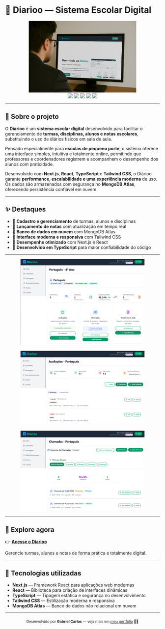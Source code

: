 # 🏫 Diarioo — Sistema Escolar Digital  

<div align="center">
  <img src="https://github.com/gabscarlos/diarioo/raw/main/.gitassets/1.png" width="350" />
</div>

<div align="center">
  <img src="https://img.shields.io/badge/next.js-%23000000.svg?style=for-the-badge&logo=nextdotjs&logoColor=white" />
  <img src="https://img.shields.io/badge/react-%2320232a.svg?style=for-the-badge&logo=react&logoColor=%2361DAFB" />
  <img src="https://img.shields.io/badge/typescript-%23007ACC.svg?style=for-the-badge&logo=typescript&logoColor=white" />
  <img src="https://img.shields.io/badge/tailwindcss-%2338B2AC.svg?style=for-the-badge&logo=tailwind-css&logoColor=white" />
  <img src="https://img.shields.io/badge/mongodb-%2347A248.svg?style=for-the-badge&logo=mongodb&logoColor=white" />
</div>

---

## 🧠 Sobre o projeto  

O **Diarioo** é um **sistema escolar digital** desenvolvido para facilitar o gerenciamento de **turmas, disciplinas, alunos e notas escolares**, substituindo o uso de diários físicos em sala de aula.  

Pensado especialmente para **escolas de pequeno porte**, o sistema oferece uma interface simples, intuitiva e totalmente online, permitindo que professores e coordenadores registrem e acompanhem o desempenho dos alunos com praticidade.  

Desenvolvido com **Next.js**, **React**, **TypeScript** e **Tailwind CSS**, o Diárioo garante **performance, escalabilidade e uma experiência moderna** de uso.  
Os dados são armazenados com segurança no **MongoDB Atlas**, oferecendo persistência confiável em nuvem.

---

## ✨ Destaques  

- 🧾 **Cadastro e gerenciamento** de turmas, alunos e disciplinas  
- 🧮 **Lançamento de notas** com atualização em tempo real  
- 💾 **Banco de dados em nuvem** com MongoDB Atlas  
- 🎨 **Interface moderna e responsiva** com Tailwind CSS  
- 🚀 **Desempenho otimizado** com Next.js e React  
- 🧠 **Desenvolvido em TypeScript** para maior confiabilidade do código  

---

<div align="center">
  <img src="https://github.com/gabscarlos/diarioo/raw/main/.gitassets/2.png" width="80%" />
  <br><br>
  <img src="https://github.com/gabscarlos/diarioo/raw/main/.gitassets/3.png" width="80%" />
  <br><br>
  <img src="https://github.com/gabscarlos/diarioo/raw/main/.gitassets/4.png" width="80%" />
</div>

---

## 🚀 Explore agora  

👉 **[Acesse o Diarioo](https://diarioo-mocha.vercel.app/)**  

Gerencie turmas, alunos e notas de forma prática e totalmente digital.  

---

## 🧠 Tecnologias utilizadas  

- **Next.js** — Framework React para aplicações web modernas  
- **React** — Biblioteca para criação de interfaces dinâmicas  
- **TypeScript** — Tipagem estática e segurança no desenvolvimento  
- **Tailwind CSS** — Estilização moderna e responsiva  
- **MongoDB Atlas** — Banco de dados não relacional em nuvem  

---

<div align="center">
  <sub>Desenvolvido por <strong>Gabriel Carlos</strong> — veja mais em <a href="https://gabscarlos.github.io/" target="_blank">meu portfólio</a> 🧑‍💻</sub>
</div>

